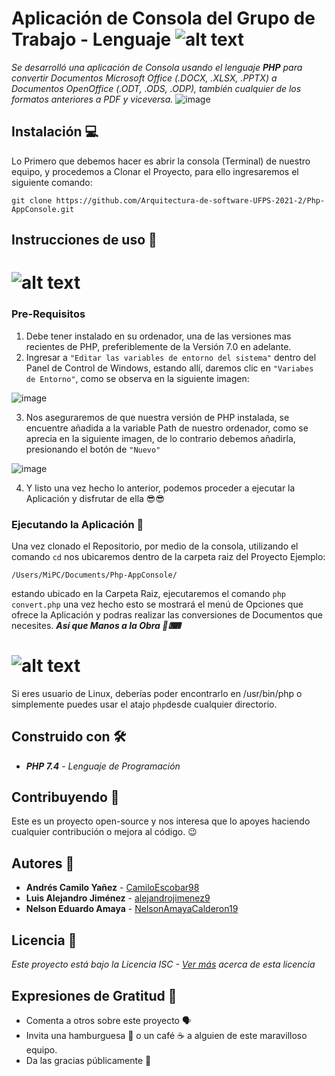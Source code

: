# Aplicación de Consola del Grupo de Trabajo - Lenguaje ![alt text](https://www.php.net/images/logos/php-med-trans-dark.gif)  
_Se desarrolló una aplicación de Consola usando el lenguaje **PHP** para convertir Documentos Microsoft Office (.DOCX, .XLSX, .PPTX) a Documentos OpenOffice (.ODT, .ODS, .ODP), también cualquier de los formatos anteriores a PDF y viceversa._
![image](https://user-images.githubusercontent.com/61295526/131670971-4fc644c0-712a-4e39-a4ce-7ca0b35f2af7.png)


## Instalación  💻
Lo Primero que debemos hacer es abrir la consola (Terminal) de nuestro equipo, y procedemos a Clonar el Proyecto, para ello ingresaremos el siguiente comando: 
  ```
  git clone https://github.com/Arquitectura-de-software-UFPS-2021-2/Php-AppConsole.git
  ```
## Instrucciones de uso :page_facing_up:
# ![alt text](https://upload.wikimedia.org/wikipedia/commons/2/2a/Windows_Logo_2012-2015.png) 
### Pre-Requisitos
1. Debe tener instalado en su ordenador, una de las versiones mas recientes de PHP, preferiblemente de la Versión 7.0 en adelante.
2. Ingresar a ```"Editar las variables de entorno del sistema"``` dentro del Panel de Control de Windows, estando allí, daremos clic en ```"Variabes de Entorno"```, como se observa en la siguiente imagen:

![image](https://user-images.githubusercontent.com/61295526/131707976-6d8cfabf-30cd-43ee-b096-a6500da36b9f.png)

3. Nos aseguraremos de que nuestra versión de PHP instalada, se encuentre añadida a la variable Path de nuestro ordenador, como se aprecia en la siguiente imagen, de lo contrario debemos añadirla, presionando el botón de ```"Nuevo"```

![image](https://user-images.githubusercontent.com/61295526/131708601-676c2b06-ced2-4f0d-bd82-b05bb6d43e8b.png)

4. Y listo una vez hecho lo anterior, podemos proceder a ejecutar la Aplicación y disfrutar de ella 😎😎

### Ejecutando la Aplicación 🧨
Una vez clonado el Repositorio, por medio de la consola, utilizando el comando ``` cd ``` nos ubicaremos dentro de la carpeta raiz del Proyecto
  Ejemplo:
  ```
  /Users/MiPC/Documents/Php-AppConsole/
  ```
  estando ubicado en la Carpeta Raiz, ejecutaremos el comando ``` php convert.php ``` una vez hecho esto se mostrará el menú de Opciones que ofrece la Aplicación y podras realizar las conversiones de Documentos que necesites.  **_Así que Manos a la Obra 💪⌨_**

# ![alt text](https://upload.wikimedia.org/wikipedia/commons/1/11/SO-Linux.jpg)
Si eres usuario de Linux, deberías poder encontrarlo en /usr/bin/php o simplemente puedes usar el atajo `php`desde cualquier directorio.
## Construido con 🛠
  - **_PHP 7.4_** - *Lenguaje de Programación*

## Contribuyendo 📝
Este es un proyecto open-source y nos interesa que lo apoyes haciendo cualquier contribución o mejora al código. 😉

## Autores :busts_in_silhouette:
- **Andrés Camilo Yañez** - [CamiloEscobar98](https://github.com/CamiloEscobar98)
- **Luis Alejandro Jiménez** - [alejandrojimenez9](https://github.com/alejandrojimenez9)
- **Nelson Eduardo Amaya** - [NelsonAmayaCalderon19](https://github.com/NelsonAmayaCalderon19)

## Licencia 📑
 _Este proyecto está bajo la Licencia ISC - [Ver más](https://es.wikinew.wiki/wiki/ISC_license) acerca de esta licencia_
 
 ## Expresiones de Gratitud 🎁

* Comenta a otros sobre este proyecto 🗣
* Invita una hamburguesa 🍔 o un café ☕ a alguien de este maravilloso equipo. 
* Da las gracias públicamente 🤪
